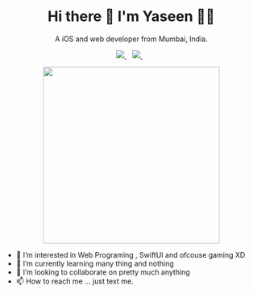 <h1 align='center'>
  Hi there 👋 I'm Yaseen 👨‍💻
</h1>

<p align='center'>
  A iOS and web developer from Mumbai, India.
</p>

<p align='center'>
  <a href="https://www.linkedin.com/in/yaseen-mallick-63063b191/">
    <img src="https://img.shields.io/badge/linkedin-%230077B5.svg?&style=for-the-badge&logo=linkedin&logoColor=white" />
  </a>&nbsp;&nbsp;
  <a href="https://www.instagram.com/yaseenmallick25/">
    <img src="https://img.shields.io/badge/instagram-%23E4405F.svg?&style=for-the-badge&logo=instagram&logoColor=white" />        
  </a>&nbsp;&nbsp;
</p>

<p align='center'>
  <a href="#"><img src="https://github-readme-stats.vercel.app/api?username=yaseenmallick25&show_icons=true&count_private=true&theme=dark" width="350"></a>
</p>

- 👀 I’m interested in Web Programing , SwiftUI and ofcouse gaming XD
- 🌱 I’m currently learning many thing and nothing
- 💞️ I’m looking to collaborate on pretty much anything
- 📫 How to reach me ... just text me.
<!---
YaseenMallick25/YaseenMallick25 is a ✨ special ✨ repository because its `README.md` (this file) appears on your GitHub profile.
You can click the Preview link to take a look at your changes.
--->


